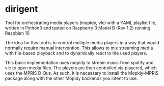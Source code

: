 # dirigent
Tool for orchestrating media players (mopidy, vlc) with a YAML playlist file, written in Python3 and tested on Raspberry 3 Model B (Rev 1.2) running Raspbian 10

The idea for this tool is to control multiple media players in a way that would normally require manual intervention. This allows to mix streaming media with file-based playback and to dynamically react to the used players.

This basic implementation uses mopidy to stream music from spotify and vlc to open media files.
The players are then controlled via playerctl, which uses the MPRIS D-Bus. As such, it is necessary to install the Mopidy-MPRIS package along with the other Mopidy backends you intent to use.

